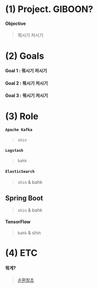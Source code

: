 # (1) Project. GIBOON?
#### Objective
> 뭐시기 저시기

# (2) Goals
#### Goal 1 : 뭐시기 저시기
#### Goal 2 : 뭐시기 저시기
#### Goal 3 : 뭐시기 저시기

# (3) Role
#### `Apache Kafka`
> `shin`
#### `Logstash`
> `bahk`
#### `ElasticSearch`
> `shin` & bahk
## Spring Boot
> `shin` & bahk
#### TensorFlow
> `bahk` & shin

# (4) ETC
#### 뭐게?
> [순환참조](https://github.com/chanchancheers/projectGIBOON) </br>